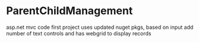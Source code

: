 # ParentChildManagement
asp.net mvc code first project uses updated nuget pkgs, based on input add number of text controls and has webgrid to display records
